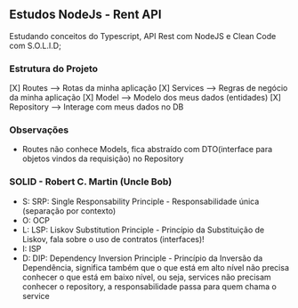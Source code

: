## Estudos NodeJs - Rent API

Estudando conceitos do Typescript, API Rest com NodeJS e Clean Code com S.O.L.I.D;

### Estrutura do Projeto
[X] Routes --> Rotas da minha aplicação
[X] Services --> Regras de negócio da minha aplicação
[X] Model --> Modelo dos meus dados (entidades)
[X] Repository --> Interage com meus dados no DB

### Observações
- Routes não conhece Models, fica abstraído com DTO(interface para objetos vindos da requisição) no Repository

### SOLID - Robert C. Martin (Uncle Bob)
- S: SRP: Single Responsability Principle - Responsabilidade única (separação por contexto)
- O: OCP 
- L: LSP: Liskov Substitution Principle - Princípio da Substituição de Liskov, fala sobre o uso de contratos (interfaces)!
- I: ISP
- D: DIP: Dependency Inversion Principle - Princípio da Inversão da Dependência, significa também que o que está em alto nível não precisa conhecer o que está em baixo nível, ou seja, services não precisam conhecer o repository, a responsabilidade passa para quem chama o service